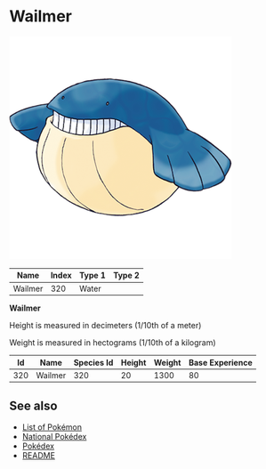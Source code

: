 # Wailmer


![Wailmer](images/320.png)

| **Name** | **Index** | **Type 1** | **Type 2** |
|----|----|----|----|
| Wailmer | 320 | Water  |  |

**Wailmer** 


Height is measured in decimeters (1/10th of a meter)

Weight is measured in hectograms (1/10th of a kilogram)

| **Id** | **Name** | **Species Id** | **Height** | **Weight** | **Base Experience** |
|--------|----------|----------------|------------|------------|---------------------|
| 320 | Wailmer | 320 | 20 | 1300 | 80 |


## See also

- [List of Pokémon](../pokemon.md)
- [National Pokédex](../national_pokedex.md)
- [Pokédex](../pokedex.md)
- [README](../README.md)
